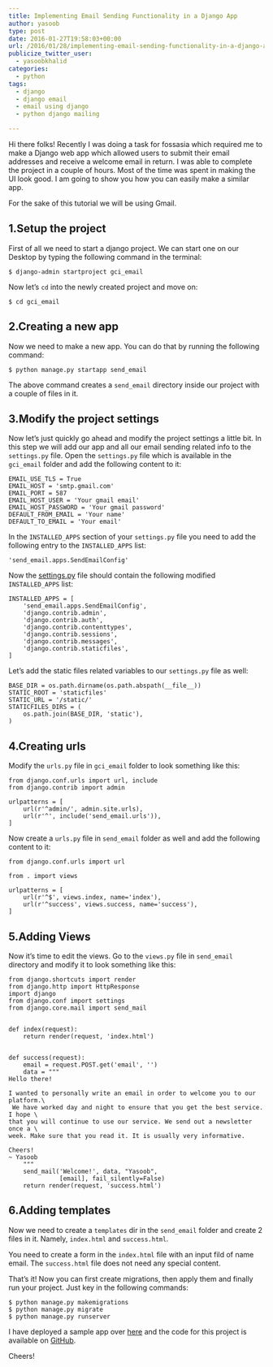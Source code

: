 ```yaml
---
title: Implementing Email Sending Functionality in a Django App
author: yasoob
type: post
date: 2016-01-27T19:58:03+00:00
url: /2016/01/28/implementing-email-sending-functionality-in-a-django-app/
publicize_twitter_user:
  - yasoobkhalid
categories:
  - python
tags:
  - django
  - django email
  - email using django
  - python django mailing

---
```

Hi there folks! Recently I was doing a task for fossasia which required me to make a Django web app which allowed users to submit their email addresses and receive a welcome email in return. I was able to complete the project in a couple of hours. Most of the time was spent in making the UI look good. I am going to show you how you can easily make a similar app.
  
For the sake of this tutorial we will be using Gmail.

## 1.Setup the project

First of all we need to start a django project. We can start one on our Desktop by typing the following command in the terminal:

    $ django-admin startproject gci_email
    

Now let’s `cd` into the newly created project and move on:

    $ cd gci_email
    

## 2.Creating a new app

Now we need to make a new app. You can do that by running the following command:

    $ python manage.py startapp send_email
    

The above command creates a `send_email` directory inside our project with a couple of files in it.

## 3.Modify the project settings

Now let’s just quickly go ahead and modify the project settings a little bit. In this step we will add our app and all our email sending related info to the `settings.py` file. Open the `settings.py` file which is available in the `gci_email` folder and add the following content to it:

    EMAIL_USE_TLS = True
    EMAIL_HOST = 'smtp.gmail.com'
    EMAIL_PORT = 587
    EMAIL_HOST_USER = 'Your gmail email'
    EMAIL_HOST_PASSWORD = 'Your gmail password'
    DEFAULT_FROM_EMAIL = 'Your name'
    DEFAULT_TO_EMAIL = 'Your email'
    

In the `INSTALLED_APPS` section of your `settings.py` file you need to add the following entry to the `INSTALLED_APPS` list:

    'send_email.apps.SendEmailConfig'
    

Now the [settings.py][1] file should contain the following modified `INSTALLED_APPS` list:

    INSTALLED_APPS = [
        'send_email.apps.SendEmailConfig',
        'django.contrib.admin',
        'django.contrib.auth',
        'django.contrib.contenttypes',
        'django.contrib.sessions',
        'django.contrib.messages',
        'django.contrib.staticfiles',
    ]
    

Let’s add the static files related variables to our `settings.py` file as well:

    BASE_DIR = os.path.dirname(os.path.abspath(__file__))
    STATIC_ROOT = 'staticfiles'
    STATIC_URL = '/static/'
    STATICFILES_DIRS = (
        os.path.join(BASE_DIR, 'static'),
    )
    

## 4.Creating urls

Modify the `urls.py` file in `gci_email` folder to look something like this:

    from django.conf.urls import url, include
    from django.contrib import admin
    
    urlpatterns = [
        url(r'^admin/', admin.site.urls),
        url(r'^', include('send_email.urls')),
    ]
    

Now create a `urls.py` file in `send_email` folder as well and add the following content to it:

    from django.conf.urls import url
    
    from . import views
    
    urlpatterns = [
        url(r'^$', views.index, name='index'),
        url(r'^success', views.success, name='success'),
    ]
    

## 5.Adding Views

Now it’s time to edit the views. Go to the `views.py` file in `send_email` directory and modify it to look something like this:

    from django.shortcuts import render
    from django.http import HttpResponse
    import django
    from django.conf import settings
    from django.core.mail import send_mail
    
    
    def index(request):
        return render(request, 'index.html')
    
    
    def success(request):
        email = request.POST.get('email', '')
        data = """
    Hello there!
    
    I wanted to personally write an email in order to welcome you to our platform.\
     We have worked day and night to ensure that you get the best service. I hope \
    that you will continue to use our service. We send out a newsletter once a \
    week. Make sure that you read it. It is usually very informative.
    
    Cheers!
    ~ Yasoob
        """
        send_mail('Welcome!', data, "Yasoob",
                  [email], fail_silently=False)
        return render(request, 'success.html')
    

## 6.Adding templates

Now we need to create a `templates` dir in the `send_email` folder and create 2 files in it. Namely, `index.html` and `success.html`.

You need to create a form in the `index.html` file with an input fild of name email. The `success.html` file does not need any special content.

That’s it! Now you can first create migrations, then apply them and finally run your project. Just key in the following commands:

    $ python manage.py makemigrations
    $ python manage.py migrate
    $ python manage.py runserver
    

I have deployed a sample app over [here][2] and the code for this project is available on [GitHub][3].

Cheers!

 [1]: http://settings.py
 [2]: https://email-django.herokuapp.com/
 [3]: https://github.com/yasoob/email_django